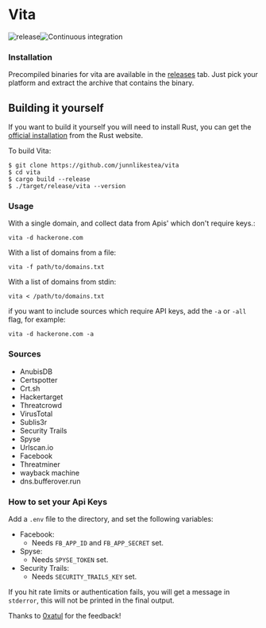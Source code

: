 # Vita
![release](https://github.com/junnlikestea/vita/workflows/release/badge.svg)![Continuous integration](https://github.com/junnlikestea/vita/workflows/Continuous%20integration/badge.svg)

### Installation
Precompiled binaries for vita are available in the [releases](https://github.com/junnlikestea/vita/releases) tab. Just pick your platform and extract the archive that contains the binary.

## Building it yourself 
If you want to build it yourself you will need to install Rust, you can get the [official installation](https://www.rust-lang.org/tools/install) from the Rust website.

To build Vita:
```
$ git clone https://github.com/junnlikestea/vita
$ cd vita
$ cargo build --release
$ ./target/release/vita --version
```

### Usage
With a single domain, and collect data from Apis' which don't require keys.:
```
vita -d hackerone.com
```

With a list of domains from a file:
```
vita -f path/to/domains.txt
```

With a list of domains from stdin:
```
vita < /path/to/domains.txt
```

if you want to include sources which require API keys, add the `-a` or `-all` flag, for example:
```
vita -d hackerone.com -a
``` 

### Sources
* AnubisDB
* Certspotter
* Crt.sh
* Hackertarget
* Threatcrowd
* VirusTotal
* Sublis3r
* Security Trails
* Spyse
* Urlscan.io
* Facebook
* Threatminer
* wayback machine
* dns.bufferover.run

### How to set your Api Keys
Add a `.env` file to the directory, and set the following variables:
* Facebook:
	* Needs `FB_APP_ID` and `FB_APP_SECRET` set.
* Spyse:
	* Needs `SPYSE_TOKEN` set.
* Security Trails:
	* Needs `SECURITY_TRAILS_KEY` set.

If you hit rate limits or authentication fails, you will get a message in `stderror`, this will not
be printed in the final output.

Thanks to [0xatul](https://twitter.com/atul_hax) for the feedback!
